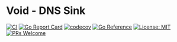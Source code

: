 # Void - DNS Sink

[![CI](https://github.com/devnw/void/actions/workflows/build.yml/badge.svg)](https://github.com/devnw/void/actions)
[![Go Report Card](https://goreportcard.com/badge/go.avoid.dev/void)](https://goreportcard.com/report/go.avoid.dev/void)
[![codecov](https://codecov.io/gh/devnw/void/branch/main/graph/badge.svg)](https://codecov.io/gh/devnw/void)
[![Go Reference](https://pkg.go.dev/badge/go.avoid.dev/void.svg)](https://pkg.go.dev/go.avoid.dev/void)
[![License: MIT](https://img.shields.io/badge/License-MIT-yellow.svg)](https://opensource.org/licenses/MIT)
[![PRs Welcome](https://img.shields.io/badge/PRs-welcome-brightgreen.svg)](http://makeapullrequest.com)
